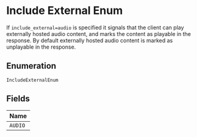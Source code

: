 
# Include External Enum

If `include_external=audio` is specified it signals that the client can play externally hosted audio content, and marks
the content as playable in the response. By default externally hosted audio content is marked as unplayable in the response.

## Enumeration

`IncludeExternalEnum`

## Fields

| Name |
|  --- |
| `AUDIO` |

